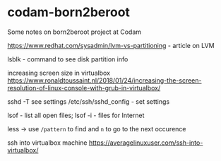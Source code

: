 # codam-born2beroot
Some notes on born2beroot project at Codam

https://www.redhat.com/sysadmin/lvm-vs-partitioning - article on LVM

lsblk - command to see disk partition info

increasing screen size in virtualbox https://www.ronaldtoussaint.nl/2018/01/24/increasing-the-screen-resolution-of-linux-console-with-grub-in-virtualbox/

sshd -T see settings
/etc/ssh/sshd_config - set settings

lsof - list all open files; lsof -i - files for Internet

less -> use `/pattern` to find and `n` to go to the next occurence

ssh into virtualbox machine https://averagelinuxuser.com/ssh-into-virtualbox/
